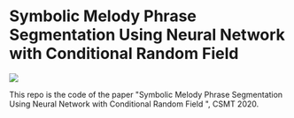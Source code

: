 # Symbolic Melody Phrase Segmentation Using Neural Network with Conditional Random Field

![](https://img.shields.io/badge/PyTorch-1.2%2B-green)

This repo is the code of the paper "Symbolic Melody Phrase Segmentation Using Neural Network with Conditional Random Field
", CSMT 2020.

